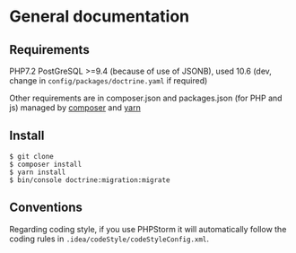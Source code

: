 # General documentation

## Requirements

PHP7.2
PostGreSQL >=9.4 (because of use of JSONB), used 10.6 (dev, change in `config/packages/doctrine.yaml` if required)

Other requirements are in composer.json and packages.json (for PHP and js) managed by [composer](https://getcomposer.org/) and [yarn](https://yarnpkg.com/)

## Install



```(bash)
$ git clone
$ composer install
$ yarn install
$ bin/console doctrine:migration:migrate
```

## Conventions

Regarding coding style, if you use PHPStorm it will automatically follow the coding rules in `.idea/codeStyle/codeStyleConfig.xml`. 
